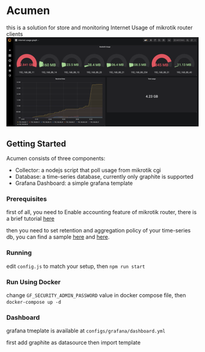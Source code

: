 # Acumen

this is a solution for store and monitoring Internet Usage of mikrotik router clients
![Dashboard](docs/dashboard.png)
## Getting Started
Acumen consists of three components:
- Collector: a nodejs script that poll usage from mikrotik cgi
- Database: a time-series database, currently only graphite is supported
- Grafana Dashboard: a simple grafana template

### Prerequisites
first of all, you need to Enable accounting feature of mikrotik router, 
there is a brief tutorial [here](Enabling_Accounting.md)

then you need to set retention and aggregation policy of your time-series db,
you can find a sample [here](configs/graphite/storage-schemas.conf#L24-L26) 
and [here](configs/graphite/storage-aggregation.conf#39-L42).

### Running
edit `config.js` to match your setup, then `npm run start`

### Run Using Docker
change `GF_SECURITY_ADMIN_PASSWORD` value in docker compose file, then `docker-compose up -d`

### Dashboard
grafana tmeplate is available at `configs/grafana/dashboard.yml`

first add graphite as datasource then import template